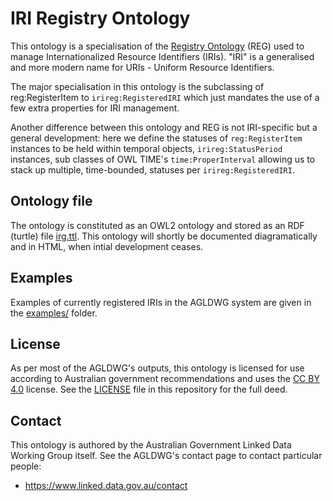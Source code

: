 # IRI Registry Ontology
This ontology is a specialisation of the [Registry Ontology](http://purl.org/linked-data/registry) (REG) used to manage Internationalized Resource Identifiers (IRIs). "IRI" is a generalised and more modern name for URIs - Uniform Resource Identifiers.

The major specialisation in this ontology is the subclassing of reg:RegisterItem to `irireg:RegisteredIRI` which just mandates the use of a few extra properties for IRI management.

Another difference between this ontology and REG is not IRI-specific but a general development: here we define the statuses of `reg:RegisterItem` instances to be held within temporal objects, `irireg:StatusPeriod` instances, sub classes of OWL TIME's `time:ProperInterval` allowing us to stack up multiple, time-bounded, statuses per `irireg:RegisteredIRI`.


## Ontology file
The ontology is constituted as an OWL2 ontology and stored as an RDF (turtle) file [irg.ttl](irg.ttl). This ontology will shortly be documented diagramatically and in HTML, when intial development ceases.


## Examples
Examples of currently registered IRIs in the AGLDWG system are given in the [examples/](examples/) folder.


## License
As per most of the AGLDWG's outputs, this ontology is licensed for use according to Australian government recommendations and uses the [CC BY 4.0](https://creativecommons.org/licenses/by/4.0/) license. See the [LICENSE](LICENSE) file in this repository for the full deed.


## Contact
This ontology is authored by the Australian Government Linked Data Working Group itself. See the AGLDWG's contact page to contact particular people:

* <https://www.linked.data.gov.au/contact>
